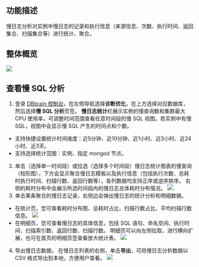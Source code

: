 
## 功能描述
慢日志分析对实例中慢日志的记录和执行信息（来源信息、次数、执行时间、返回集合、扫描集合等）进行统计、聚合。

## 整体概览
![](https://qcloudimg.tencent-cloud.cn/raw/b9d9abd64dc63d0f13c457e0827a9882.png)

## 查看慢 SQL 分析
1. 登录 [DBbrain 控制台](https://console.cloud.tencent.com/dbbrain/slow-sql)，在左侧导航选择**诊断优化**，在上方选择对应数据库，然后选择**慢 SQL 分析**页签。
**慢日志统计**栏展示实例的慢查询数和集群最大 CPU 使用率，可调整时间范围查看任意时间段的慢 SQL 视图。若实例中有慢 SQL，视图中会显示慢 SQL 产生的时间点和个数。
  - 支持快捷设置统计时间维度：近5分钟、近10分钟、近1小时、近3小时、近24小时、近3天。
  - 支持选择统计范围：实例、指定 mongod 节点。
2. 单击（选择单一时间段）或拉选（选择多个时间段）慢日志统计图表的慢查询（柱形图），下方会显示聚合慢日志模板以及执行信息（包括执行次数、总耗时执行时间、扫描行数、返回行数等），各列数据均支持正序或逆序排序。
  右侧的耗时分布中会展示所选时间段内的慢日志总体耗时分布情况。
  ![](https://qcloudimg.tencent-cloud.cn/raw/72bab20e3c3bc865345b0d92cd17e295.png)
3. 单击某条聚合的慢日志记录，右侧边会弹出慢日志的统计分析和明细数据。
 - 在统计页，您可查看耗时分布图、总耗时占比、扫描行数占比、平均扫描行数信息。
  ![](https://qcloudimg.tencent-cloud.cn/raw/235fab6999bed8b5b17cdd2130bed503.png)
 - 在明细页，您可查看慢日志的具体信息，包括 SQL 语句、命名空间、执行时间、扫描索引数、返回行数、扫描行数。
  明细页可以向左侧拉取，进行横向扩展，也可在首页的明细页签查看放大统计表。
  ![](https://qcloudimg.tencent-cloud.cn/raw/8c8c403c325f4f4e5f6c4a87d8e69c11.png)
4. 导出慢日志数据。
   在慢日志列表的右侧，单击**导出**，可将慢日志分析数据以 CSV 格式导出到本地，方便用户查看。
![](https://qcloudimg.tencent-cloud.cn/raw/feb84853c63580554a79af5743505c4b.png)
